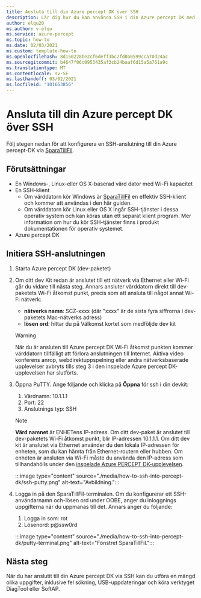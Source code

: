 ```yaml
---
title: Ansluta till din Azure percept DK över SSH
description: Lär dig hur du kan använda SSH i din Azure percept DK med SparaTillFil
author: elqu20
ms.author: v-elqu
ms.service: azure-percept
ms.topic: how-to
ms.date: 02/03/2021
ms.custom: template-how-to
ms.openlocfilehash: 8d150228be2cf6deff3bc2fd0a0599cca70d24ac
ms.sourcegitcommit: b4647f06c0953435af3cb24baaf6d15a5a761a9c
ms.translationtype: MT
ms.contentlocale: sv-SE
ms.lasthandoff: 03/02/2021
ms.locfileid: "101663856"
---
```

# <a name="connect-to-your-azure-percept-dk-over-ssh"></a>Ansluta till din Azure percept DK över SSH

Följ stegen nedan för att konfigurera en SSH-anslutning till din Azure percept-DK via [SparaTillFil](https://www.chiark.greenend.org.uk/~sgtatham/putty/latest.html).

## <a name="prerequisites"></a>Förutsättningar

- En Windows-, Linux-eller OS X-baserad värd dator med Wi-Fi kapacitet
- En SSH-klient
    - Om värddatorn kör Windows är [SparaTillFil](https://www.chiark.greenend.org.uk/~sgtatham/putty/latest.html) en effektiv SSH-klient och kommer att användas i den här guiden.
    - Om värddatorn kör Linux eller OS X ingår SSH-tjänster i dessa operativ system och kan köras utan ett separat klient program. Mer information om hur du kör SSH-tjänster finns i produkt dokumentationen för operativ systemet.
- Azure percept DK

## <a name="initiate-the-ssh-connection"></a>Initiera SSH-anslutningen

1. Starta Azure percept DK (dev-paketet)

1. Om ditt dev Kit redan är anslutet till ett nätverk via Ethernet eller Wi-Fi går du vidare till nästa steg. Annars ansluter värddatorn direkt till dev-paketets Wi-Fi åtkomst punkt, precis som att ansluta till något annat Wi-Fi nätverk:
    - **nätverks namn**: SCZ-xxxx (där "xxxx" är de sista fyra siffrorna i dev-paketets Mac-nätverks adress)
    - **lösen ord**: hittar du på Välkomst kortet som medföljde dev kit

    > [!WARNING]
    > När du är ansluten till Azure percept DK Wi-Fi åtkomst punkten kommer värddatorn tillfälligt att förlora anslutningen till Internet. Aktiva video konferens anrop, webdirektuppspelning eller andra nätverksbaserade upplevelser avbryts tills steg 3 i den inspelade Azure percept DK-upplevelsen har slutförts.

1. Öppna PuTTY. Ange följande och klicka på **Öppna** för ssh i din devkit:

    1. Värdnamn: 10.1.1.1
    1. Port: 22
    1. Anslutnings typ: SSH

    > [!NOTE]
    > **Värd namnet** är ENHETens IP-adress. Om ditt dev-paket är anslutet till dev-paketets Wi-Fi åtkomst punkt, blir IP-adressen 10.1.1.1. Om ditt dev kit är anslutet via Ethernet använder du den lokala IP-adressen för enheten, som du kan hämta från Ethernet-routern eller hubben. Om enheten är ansluten via Wi-Fi måste du använda den IP-adress som tillhandahölls under den [inspelade Azure PERCEPT DK-upplevelsen](./quickstart-percept-dk-set-up.md).

    :::image type="content" source="./media/how-to-ssh-into-percept-dk/ssh-putty.png" alt-text="Avbildning.":::

1. Logga in på den SparaTillFil-terminalen. Om du konfigurerar ett SSH-användarnamn och-lösen ord under OOBE, anger du inloggnings uppgifterna när du uppmanas till det. Annars anger du följande:  

    1. Logga in som: rot
    1. Lösenord: p@ssw0rd

    :::image type="content" source="./media/how-to-ssh-into-percept-dk/putty-terminal.png" alt-text="Fönstret SparaTillFil.":::  

## <a name="next-steps"></a>Nästa steg

När du har anslutit till din Azure percept DK via SSH kan du utföra en mängd olika uppgifter, inklusive fel sökning, USB-uppdateringar och köra verktyget DiagTool eller SoftAP.


